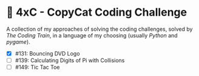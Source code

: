 # 🚂 4xC - CopyCat Coding Challenge

A collection of my approaches of solving the coding challenges, solved by *The Coding Train*, in a language of my choosing (usually *Python* and *pygame*).

- [x] #131: Bouncing DVD Logo
- [ ] #139: Calculating Digits of Pi with Collisions
- [ ] #149: Tic Tac Toe
